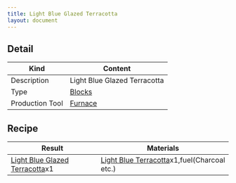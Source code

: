 ```yaml
---
title: Light Blue Glazed Terracotta
layout: document
---
```

## Detail

|Kind|Content|
|---|---|
|Description|Light Blue Glazed Terracotta|
|Type|[Blocks](Blocks)|
|Production Tool|[Furnace](Furnace)|

## Recipe

|Result|Materials|
|---|---|
|[Light Blue Glazed Terracotta](Light_Blue_Glazed_Terracotta)x1|[Light Blue Terracotta](Light_Blue_Terracotta)x1,fuel(Charcoal etc.)|
